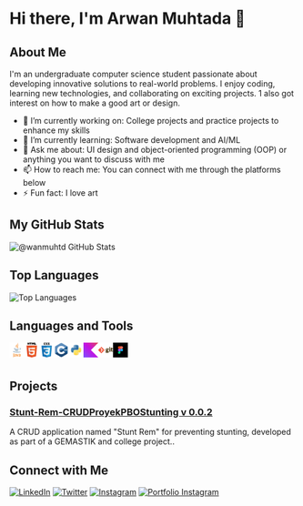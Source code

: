 # Hi there, I'm Arwan Muhtada 👋

## About Me

I'm an undergraduate computer science student passionate about developing innovative solutions to real-world problems. I enjoy coding, learning new technologies, and collaborating on exciting projects.
1 also got interest on how to make a good art or design.

- 🔭 I’m currently working on:  College projects and practice projects to enhance my skills
- 🌱 I’m currently learning: Software development and AI/ML
- 💬 Ask me about: UI design and object-oriented programming (OOP) or anything you want to discuss with me
- 📫 How to reach me: You can connect with me through the platforms below
- ⚡ Fun fact: I love art

## My GitHub Stats

![@wanmuhtd GitHub Stats](https://github-readme-stats.vercel.app/api?username=yourusername&show_icons=true&theme=radical)

## Top Languages

![Top Languages](https://github-readme-stats.vercel.app/api/top-langs/?username=wanmuhtd&layout=compact&theme=radical)

## Languages and Tools

<img align="left" alt="Java" width="26px" src="https://raw.githubusercontent.com/github/explore/main/topics/java/java.png" />
<img align="left" alt="HTML5" width="26px" src="https://raw.githubusercontent.com/github/explore/main/topics/html/html.png" />
<img align="left" alt="CSS3" width="26px" src="https://raw.githubusercontent.com/github/explore/main/topics/css/css.png" />
<img align="left" alt="C++" width="26px" src="https://raw.githubusercontent.com/github/explore/main/topics/cpp/cpp.png" />
<img align="left" alt="Python" width="26px" src="https://raw.githubusercontent.com/github/explore/main/topics/python/python.png" />
<img align="left" alt="Kotlin" width="26px" src="https://raw.githubusercontent.com/github/explore/main/topics/kotlin/kotlin.png" />
<img align="left" alt="Git" width="26px" src="https://raw.githubusercontent.com/github/explore/main/topics/git/git.png" />
<img align="left" alt="Figma" width="26px" src="https://raw.githubusercontent.com/github/explore/main/topics/figma/figma.png" />

<br />
<br />

## Projects

### [Stunt-Rem-CRUDProyekPBOStunting v 0.0.2]([https://github.com/yourusername/project1](https://github.com/wanmuhtd/Stunt-Rem-CRUDProyekPBOStunting))
A CRUD application named "Stunt Rem" for preventing stunting, developed as part of a GEMASTIK and college project..


## Connect with Me

[![LinkedIn](https://img.shields.io/badge/LinkedIn-blue?style=for-the-badge&logo=linkedin&logoColor=white)](https://www.linkedin.com/in/arwanmuhtada/)
[![Twitter](https://img.shields.io/badge/Twitter-blue?style=for-the-badge&logo=twitter&logoColor=white)](https://twitter.com/wanmuhtd)
[![Instagram](https://img.shields.io/badge/Instagram-red?style=for-the-badge&logo=instagram&logoColor=white)](https://www.instagram.com/wanmuhtd)
[![Portfolio Instagram](https://img.shields.io/badge/Portfolio%20Instagram-red?style=for-the-badge&logo=instagram&logoColor=white)](https://www.instagram.com/mhtdr1_)

